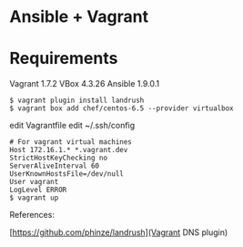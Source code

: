 Ansible + Vagrant
=================

# Requirements
Vagrant 1.7.2
VBox 4.3.26
Ansible 1.9.0.1



```
$ vagrant plugin install landrush
$ vagrant box add chef/centos-6.5 --provider virtualbox
```
edit Vagrantfile
edit ~/.ssh/config
```
# For vagrant virtual machines
Host 172.16.1.* *.vagrant.dev
StrictHostKeyChecking no
ServerAliveInterval 60
UserKnownHostsFile=/dev/null
User vagrant
LogLevel ERROR
$ vagrant up
```


References:

[https://github.com/phinze/landrush](Vagrant DNS plugin)

